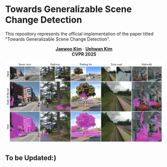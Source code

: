 # Towards Generalizable Scene Change Detection

This repository represents the official implementation of the paper titled "Towards Generalizable Scene Change Detection".

<p align="center">
  <a href=""><strong>Jaewoo Kim</strong></a>
  ·  
  <a href=""><strong>Uehwan Kim</strong></a>
  <br>
  <strong>CVPR 2025</strong>
</p>

![teaser](image/title_img-1.png)


## To be Updated:)
